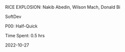 RICE EXPLOSION: Nakib Abedin, Wilson Mach, Donald Bi

SoftDev

P00: Half-Quick

Time Spent: 0.5 hrs

2022-10-27
